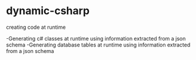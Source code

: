 # dynamic-csharp
creating code at runtime 

-Generating c# classes at runtime using information extracted from a json schema
-Generating database tables at runtime using information extracted from a json schema
